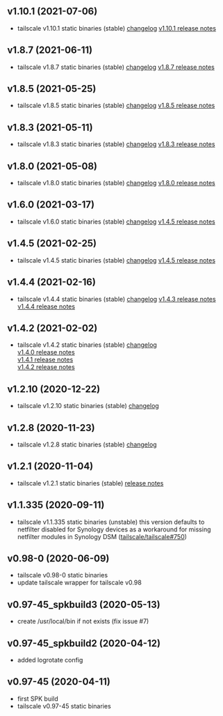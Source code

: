 ## v1.10.1 (2021-07-06)
- tailscale v1.10.1 static binaries (stable)
  [changelog](https://github.com/tailscale/tailscale/compare/v1.8.7...v1.10.1)
  [v1.10.1 release notes](https://github.com/tailscale/tailscale/releases/tag/v1.10.1)

## v1.8.7 (2021-06-11)
- tailscale v1.8.7 static binaries (stable)
  [changelog](https://github.com/tailscale/tailscale/compare/v1.8.5...v1.8.7)
  [v1.8.7 release notes](https://github.com/tailscale/tailscale/releases/tag/v1.8.7)

## v1.8.5 (2021-05-25)
- tailscale v1.8.5 static binaries (stable)
  [changelog](https://github.com/tailscale/tailscale/compare/v1.8.3...v1.8.5)
  [v1.8.5 release notes](https://github.com/tailscale/tailscale/releases/tag/v1.8.5)

## v1.8.3 (2021-05-11)
- tailscale v1.8.3 static binaries (stable)
  [changelog](https://github.com/tailscale/tailscale/compare/v1.8.0...v1.8.3)
  [v1.8.3 release notes](https://github.com/tailscale/tailscale/releases/tag/v1.8.3)

## v1.8.0 (2021-05-08)
- tailscale v1.8.0 static binaries (stable)
  [changelog](https://github.com/tailscale/tailscale/compare/v1.6.0...v1.8.0)
  [v1.8.0 release notes](https://github.com/tailscale/tailscale/releases/tag/v1.8.0)

## v1.6.0 (2021-03-17)
- tailscale v1.6.0 static binaries (stable)
  [changelog](https://github.com/tailscale/tailscale/compare/v1.4.5...v1.6.0)
  [v1.4.5 release notes](https://github.com/tailscale/tailscale/releases/tag/v1.6.0)


## v1.4.5 (2021-02-25)
- tailscale v1.4.5 static binaries (stable)
  [changelog](https://github.com/tailscale/tailscale/compare/v1.4.4...v1.4.5)
  [v1.4.5 release notes](https://github.com/tailscale/tailscale/releases/tag/v1.4.5)

## v1.4.4 (2021-02-16)
- tailscale v1.4.4 static binaries (stable)
  [changelog](https://github.com/tailscale/tailscale/compare/v1.4.2...v1.4.4)
  [v1.4.3 release notes](https://github.com/tailscale/tailscale/releases/tag/v1.4.3)
  [v1.4.4 release notes](https://github.com/tailscale/tailscale/releases/tag/v1.4.4)

## v1.4.2 (2021-02-02)
- tailscale v1.4.2 static binaries (stable)
  [changelog](https://github.com/tailscale/tailscale/compare/v1.2.10...v1.4.2)  
  [v1.4.0 release notes](https://github.com/tailscale/tailscale/releases/tag/v1.4.0)  
  [v1.4.1 release notes](https://github.com/tailscale/tailscale/releases/tag/v1.4.1)  
  [v1.4.2 release notes](https://github.com/tailscale/tailscale/releases/tag/v1.4.2)  

## v1.2.10 (2020-12-22)

- tailscale v1.2.10 static binaries (stable) 
  [changelog](https://github.com/tailscale/tailscale/compare/v1.2.8...v1.2.10)

## v1.2.8 (2020-11-23)

- tailscale v1.2.8 static binaries (stable) 
  [changelog](https://github.com/tailscale/tailscale/compare/v1.2.1...v1.2.8)

## v1.2.1 (2020-11-04)

- tailscale v1.2.1 static binaries (stable) 
  [release notes](https://github.com/tailscale/tailscale/releases/tag/v1.2.0)

## v1.1.335 (2020-09-11)

- tailscale v1.1.335 static binaries (unstable)
  this version defaults to netfilter disabled for Synology devices as a
  workaround for missing netfilter modules in Synology DSM ([tailscale/tailscale#750](https://github.com/tailscale/tailscale/pull/750))

## v0.98-0 (2020-06-09)

- tailscale v0.98-0 static binaries
- update tailscale wrapper for tailscale v0.98

## v0.97-45_spkbuild3 (2020-05-13)

- create /usr/local/bin if not exists (fix issue #7)

## v0.97-45_spkbuild2 (2020-04-12)

- added logrotate config

## v0.97-45 (2020-04-11)

- first SPK build
- tailscale v0.97-45 static binaries
